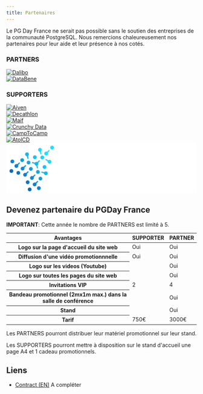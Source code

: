 ```yaml
---
title: Partenaires
---
```


Le PG Day France ne serait pas possible sans le soutien des entreprises de
la communauté PostgreSQL. Nous remercions chaleureusement nos partenaires
pour leur aide et leur présence à nos cotés.

### PARTNERS

<div class="container">

<!--
<div class="col-xs-12 col-md-6">
<a href="https://www.crunchydata.com/" class="thumbnail">
<img src="img/crunchy2.jpg" alt="Crunchy Data">
</a>
</div>
-->


<div class="col-xs-12 col-md-6">
<a href="https://dalibo.com/" class="thumbnail">
<img src="img/dalibo.png" alt="Dalibo">
</a>
</div>

<div class="col-xs-12 col-md-6">
<a href="https://www.data-bene.io/" class="thumbnail">
<img src="img/databene.svg" alt="DataBene">
</a>
</div>


</div>

### SUPPORTERS

<div class="container">

<div class="col-xs-12 col-md-6">
<a href="https://aiven.io/" class="thumbnail">
<img src="img/aiven.png" alt="Aiven">
</a>
</div>

<div class="col-xs-12 col-md-6">
<a href="https://www.decathlon.fr/" class="thumbnail">
<img src="img/decathlon.png" alt="Decathlon">
</a>
</div>

<div class="col-xs-12 col-md-6">
<a href="https://www.maif.fr/" class="thumbnail">
<img src="img/maif.png" alt="Maif">
</a>
</div>

<div class="col-xs-12 col-md-6">
<a href="https://www.crunchydata.com/" class="thumbnail">
<img src="img/crunchy2.jpg" alt="Crunchy Data">
</a>
</div>

<div class="col-xs-12 col-md-6">
<a href="https://www.camptocamp.com/" class="thumbnail">
<img src="img/camptocamp.svg" alt="CampToCamp">
</a>
</div>

<div class="col-xs-12 col-md-6">
<a href="https://www.atolcd.com/" class="thumbnail">
<img src="img/atolcd.png" alt="AtolCD">
</a>
</div>


<div class="col-xs-12 col-md-6">
<a href="https://www.dbtune.com/" class="thumbnail">
<img src="img/dbtune.png" alt="dbtune">
</a>
</div>

<!--

<div class="col-xs-12 col-md-6">
<a href="https://www.enterprisedb.com/" class="thumbnail">
<img src="img/EDB-2023.png" alt="EDB Postgres">
</a>
</div>

-->

<!--
<div class="col-xs-12 col-md-6">
<a href="https://www.atolcd.com/" class="thumbnail">
<img src="img/atolcd.png" alt="Atol CD">
</a>
</div>

<div class="col-xs-12 col-md-6">
<a href="https://data-bene.io/" class="thumbnail">
<img src="img/databene.png" alt="Data Bene">
</a>
</div>

<div class="col-xs-12 col-md-6">
<a href="https://evolix.com/" class="thumbnail">
<img src="img/evolix.png" alt="Evolix">
</a>
</div>

<div class="col-xs-12 col-md-6">
<a href="http://oslandia.com" class="thumbnail">
<img src="img/oslandia.png" alt="Oslandia">
</a>
</div>

<div class="col-xs-12 col-md-6">
<a href="https://www.umanit.fr/" class="thumbnail">
<img src="img/umanit.png" alt="UMANIT">
</a>
</div>
-->

</div>


##  Devenez partenaire du PGDay France

**IMPORTANT**: Cette année le nombre de PARTNERS est limité à 5.

<div class="table-responsive">
<table class="table">
  <thead>
    <tr>
      <th>Avantages</th>
      <th>SUPPORTER</th>
      <th>PARTNER</th>
    </tr>
  </thead>
  <tr>
    <th>Logo sur la page d'accueil du site web</th>
    <td>Oui</td>
    <td>Oui</td>
  </tr>
  <tr>
    <th>Diffusion d'une vidéo promotionnnelle</th>
    <td>Oui</td>
    <td>Oui</td>
  </tr>
  <tr>
    <th>Logo sur les videos (Youtube)</th>
    <td></td>
    <td>Oui</td>
  </tr>
  <tr>
    <th>Logo sur toutes les pages du site web</th>
    <td></td>
    <td>Oui</td>
  </tr>
  <tr>
    <th>Invitations VIP</th>
    <td>2</td>
    <td>4</td>
  </tr>
  <tr>
    <th>Bandeau promotionnel (2mx1m max.) dans la salle de conférence</th>
    <td></td>
    <td>Oui</td>
  </tr>
  <tr>
    <th>Stand</th>
    <td></td>
    <td>Oui</td>
  </tr>
  <tr>
      <th>Tarif</th>
      <td>750€</td>
      <td>3000€</td>
    </tr>
</table>
</div>

Les PARTNERS pourront distribuer leur matériel promotionnel sur leur stand.

Les SUPPORTERS pourront mettre à disposition sur le stand d'accueil une page A4 et 1 cadeau promotionnels.


## Liens

* [Contract (EN)](https://github.com/postgresqlfr/contrats/raw/master/2024.pgday.fr/pgdayfrance_2024_sponsorship_contract_v14.pdf) A compléter


